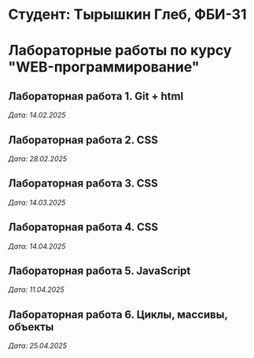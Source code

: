 # Студент: Тырышкин Глеб, ФБИ-31

# Лабораторные работы по курсу "WEB-программирование"

## Лабораторная работа 1. Git + html

*Дата: 14.02.2025*

## Лабораторная работа 2. CSS

*Дата: 28.02.2025*

## Лабораторная работа 3. CSS
*Дата: 14.03.2025*

## Лабораторная работа 4. CSS
*Дата: 14.04.2025*

## Лабораторная работа 5. JavaScript
*Дата: 11.04.2025*

## Лабораторная работа 6. Циклы, массивы, объекты
*Дата: 25.04.2025*


